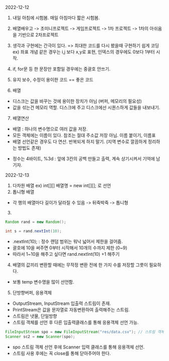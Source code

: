 2022-12-12

1. 내일 아침에 시험봄. 매일 아침마다 짧은 시험봄.

2. 배열배우고 -> 초미니프로젝트 -> 게임프로젝트 -> 1차 프로젝트 -> 1차의 아쉬움을 기반으로 2차프로젝트

3. 생각과 구현에는 간극이 있다. => 최대한 코드를 다시 봤을때 구현하기 쉽게 코딩
ex) 좌표 개념 같은 경우는 i,j 보다 x,y로 표현, 인덱스의 경우에도 0보다 1부터 시작.

4. if, for문 등 한 문장만 포함일 경우에는 중괄호 안쓰기.

5. 유지 보수, 수정이 용이한 코드 == 좋은 코드

6. 배열
- 디스크는 값을 바꾸는 것에 용이한 장치가 아님 (버퍼, 메모리의 필요성)
- 값을 섞는건 메모리 역할. 디스크에 주고 디스크에선 시퀀스하게 값들을 내보내기.

7. 배열연산
- 배열 : 하나의 변수명으로 여러 값을 저장.
- 모든 객체에는 이름이 있다. 참조는 절대 주소값 저장 아님. 이름 붙이기, 이름표
- 배열 선언같은 경우도 다 연산. 반복되게 하지 말기. (지역 변수로 깔끔하게 정리하는 방법도 존재)
* 정수는 4바이트, %3d : 앞에 3칸의 공백 만들고 출력, 계속 상기시켜서 기억에 남기자.


2022-12-13

1. 다차원 배열
ex) int[][] 배열명 = new int[][]; 로 선언
2. 톱니형 배열
- 각 행의 배열마다 길이가 달라질 수 있음 -> 뒤죽박죽 -> 톱니형

3. 
``` java
Random rand = new Random();

int s = rand.nextInt(10);
```
- .nextInt(10); : 정수 랜덤 범위는 워낙 넓어서 제한을 걸어줌. 
- 괄호에 10을 써주면 0부터 시작해서 10개의 수까지 제한 (0~9)
- 따라서 1~10을 해주고 싶다면  rand.nextInt(10) +1 해주기

4. 배열의 값끼리 변환할 때에는 무작정 변환 전에 한 가지 수를 저장할 그릇이 필요하다.
- 보통 temp 변수명을 많이 선언함.

5. 단방향버퍼, 응용객체
- OutputStream, InputStream 입출력 스트림이 존재. 
- PrintStream은 값을 문자열로 자동변환하여 출력해주는 스트림.
- 스트림은 냇물, 단일방향
- 스트림 객체를 선언 후 다른 입출력클래스를 통해 응용객체 선언 가능.
```java
FileInputStream spo = new FileInputStream("res/data.csv"); // 스트림 객체
Scanner sc2 = new Scanner(spo);
```
- spo 스트림 객체 선언 후에 Scanner 입력 클래스를 통해 응용객체 선언.
- 스트림 사용 후에는 꼭 close를 통해 닫아주어야 한다.
